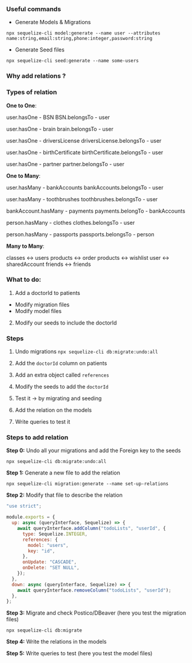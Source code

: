 ### Useful commands

- Generate Models & Migrations

`npx sequelize-cli model:generate --name user --attributes name:string,email:string,phone:integer,password:string`

- Generate Seed files

`npx sequelize-cli seed:generate --name some-users`

### Why add relations ?

### Types of relation

**One to One**:

user.hasOne - BSN
BSN.belongsTo - user

user.hasOne - brain
brain.belongsTo - user

user.hasOne - driversLicense
driversLicense.belongsTo - user

user.hasOne - birthCertificate
birthCertificate.belongsTo - user

user.hasOne - partner
partner.belongsTo - user

**One to Many**:

user.hasMany - bankAccounts
bankAccounts.belongsTo - user

user.hasMany - toothbrushes
toothbrushes.belongsTo - user

bankAccount.hasMany - payments
payments.belongTo - bankAccounts

person.hasMany - clothes
clothes.belongsTo - user

person.hasMany - passports
passports.belongsTo - person

**Many to Many**:

classes <-> users
products <-> order
products <-> wishlist
user <-> sharedAccount
friends <-> friends

### What to do:

1. Add a doctorId to patients

- Modify migration files
- Modify model files

2. Modify our seeds to include the doctorId

### Steps

1. Undo migrations `npx sequelize-cli db:migrate:undo:all`
2. Add the `doctorId` column on patients
3. Add an extra object called `references`
4. Modify the seeds to add the `doctorId`
5. Test it -> by migrating and seeding

6. Add the relation on the models
7. Write queries to test it

### Steps to add relation

**Step 0:** Undo all your migrations and add the Foreign key to the seeds

`npx sequelize-cli db:migrate:undo:all`

**Step 1:** Generate a new file to add the relation

`npx sequelize-cli migration:generate --name set-up-relations`

**Step 2:** Modify that file to describe the relation

```js
"use strict";

module.exports = {
  up: async (queryInterface, Sequelize) => {
    await queryInterface.addColumn("todoLists", "userId", {
      type: Sequelize.INTEGER,
      references: {
        model: "users",
        key: "id",
      },
      onUpdate: "CASCADE",
      onDelete: "SET NULL",
    });
  },
  down: async (queryInterface, Sequelize) => {
    await queryInterface.removeColumn("todoLists", "userId");
  },
};
```

**Step 3:** Migrate and check Postico/DBeaver (here you test the migration files)

`npx sequelize-cli db:migrate`

**Step 4:** Write the relations in the models

**Step 5:** Write queries to test (here you test the model files)

